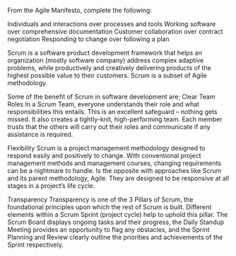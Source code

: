 From the Agile Manifesto, complete the following: 

Individuals and interactions over processes and tools
Working software over comprehensive documentation
Customer collaboration over contract negotiation
Responding to change over following a plan



Scrum is a software product development framework that helps an organization (mostly software company) address complex adaptive problems, while productively and creatively delivering products of the highest possible value to their customers. Scrum is a subset of Agile methodology.

Some of the benefit of Scrum in software development are;
Clear Team Roles
In a Scrum Team, everyone understands their role and what responsibilities this entails. This is an excellent safeguard – nothing gets missed.
It also creates a tightly-knit, high-performing team. Each member trusts that the others will carry out their roles and communicate if any assistance is required.

Flexibility
Scrum is a project management methodology designed to respond easily and positively to change. With conventional project management methods and management courses, changing requirements can be a nightmare to handle. Is the opposite with approaches like Scrum and its parent methodology, Agile. They are designed to be responsive at all stages in a project’s life cycle.

Transparency
Transparency is one of the 3 Pillars of Scrum, the foundational principles upon which the rest of Scrum is built. Different elements within a Scrum Sprint (project cycle) help to uphold this pillar. The Scrum Board displays ongoing tasks and their progress, the Daily Standup Meeting provides an opportunity to flag any obstacles, and the Sprint Planning and Review clearly outline the priorities and achievements of the Sprint respectively.
